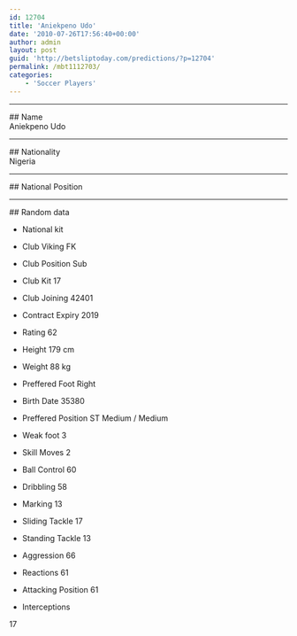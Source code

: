 ```yaml
---
id: 12704
title: 'Aniekpeno Udo'
date: '2010-07-26T17:56:40+00:00'
author: admin
layout: post
guid: 'http://betsliptoday.com/predictions/?p=12704'
permalink: /mbt1112703/
categories:
    - 'Soccer Players'
---
```


- - - - - -

\## Name  
 Aniekpeno Udo

- - - - - -

\## Nationality  
 Nigeria

- - - - - -

\## National Position

- - - - - -

\## Random data

- National kit
- Club
 Viking FK

- Club Position
 Sub

- Club Kit
 17

- Club Joining
 42401

- Contract Expiry
 2019

- Rating
 62

- Height
 179 cm

- Weight
 88 kg

- Preffered Foot
 Right

- Birth Date
 35380

- Preffered Position
 ST Medium / Medium

- Weak foot
 3

- Skill Moves
 2

- Ball Control
 60

- Dribbling
 58

- Marking
 13

- Sliding Tackle
 17

- Standing Tackle
 13

- Aggression
 66

- Reactions
 61

- Attacking Position
 61

- Interceptions

 17